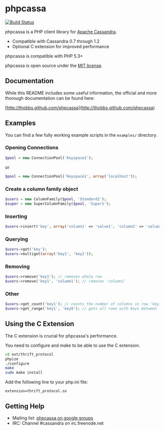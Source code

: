 phpcassa
========

[![Build Status](https://secure.travis-ci.org/thobbs/phpcassa.png?branch=master)](http://travis-ci.org/thobbs/phpcassa)

phpcassa is a PHP client library for [Apache Cassandra](http://cassandra.apache.org).

* Compatible with Cassandra 0.7 through 1.2
* Optional C extension for improved performance

phpcassa is compatible with PHP 5.3+

phpcassa is open source under the [MIT license](http://www.opensource.org/licenses/mit-license.php).

Documentation
-------------

While this README includes some useful information, the official and more
thorough documentation can be found here:

[http://thobbs.github.com/phpcassa](http://thobbs.github.com/phpcassa)


Examples
--------
You can find a few fully working example scripts in the `examples/` directory.

### Opening Connections

~~~php
$pool = new ConnectionPool('Keyspace1');
~~~

or

~~~php
$pool = new ConnectionPool('Keyspace1', array('localhost'));
~~~

### Create a column family object

~~~php
$users = new ColumnFamily($pool, 'Standard1');
$super = new SuperColumnFamily($pool, 'Super1');
~~~

### Inserting

~~~php
$users->insert('key', array('column1' => 'value1', 'column2' => 'value2'));
~~~

### Querying

~~~php
$users->get('key');
$users->multiget(array('key1', 'key2'));
~~~

### Removing

~~~php
$users->remove('key1'); // removes whole row
$users->remove('key1', 'column1'); // removes 'column1'
~~~

### Other

~~~php
$users->get_count('key1'); // counts the number of columns in row 'key1'
$users->get_range('key1', 'key9'); // gets all rows with keys between '1' and '9'
~~~

Using the C Extension
---------------------

The C extension is crucial for phpcassa's performance.

You need to configure and make to be able to use the C extension.

~~~bash
cd ext/thrift_protocol
phpize
./configure
make
sudo make install
~~~

Add the following line to your php.ini file:

~~~
extension=thrift_protocol.so
~~~

Getting Help
------------

* Mailing list: [phpcassa on google groups](http://groups.google.com/group/phpcassa)
* IRC: Channel #cassandra on irc.freenode.net
